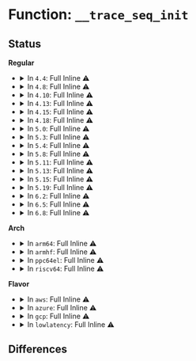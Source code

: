 # Function: <code>__trace_seq_init</code>

## Status
<b>Regular</b>
<ul>
<li>
<details>
<summary>In <code>4.4</code>: Full Inline ⚠️</summary>

**Collision:** Unique Static

**Inline:** Full

**Transformation:** False

**Instances:**

```
In kernel/trace/trace_seq.c (ffffffff811553b1)
Location: kernel/trace/trace_seq.c:38
Inline: True
Inline callers:
  - kernel/trace/trace_seq.c:trace_seq_putmem_hex
  - kernel/trace/trace_seq.c:trace_seq_to_user
  - kernel/trace/trace_seq.c:trace_seq_vprintf
  - kernel/trace/trace_seq.c:trace_seq_bprintf
  - kernel/trace/trace_seq.c:trace_seq_bitmask
  - kernel/trace/trace_seq.c:trace_seq_puts
  - kernel/trace/trace_seq.c:trace_seq_path
  - kernel/trace/trace_seq.c:trace_seq_printf
  - kernel/trace/trace_seq.c:trace_print_seq
```
</details>
</li>
<li>
<details>
<summary>In <code>4.8</code>: Full Inline ⚠️</summary>

**Collision:** Unique Static

**Inline:** Full

**Transformation:** False

**Instances:**

```
In kernel/trace/trace_seq.c (ffffffff8115e7a1)
Location: kernel/trace/trace_seq.c:38
Inline: True
Inline callers:
  - kernel/trace/trace_seq.c:trace_seq_to_user
  - kernel/trace/trace_seq.c:trace_seq_path
  - kernel/trace/trace_seq.c:trace_seq_putmem_hex
  - kernel/trace/trace_seq.c:trace_seq_puts
  - kernel/trace/trace_seq.c:trace_seq_bprintf
  - kernel/trace/trace_seq.c:trace_seq_vprintf
  - kernel/trace/trace_seq.c:trace_seq_bitmask
  - kernel/trace/trace_seq.c:trace_seq_printf
  - kernel/trace/trace_seq.c:trace_print_seq
```
</details>
</li>
<li>
<details>
<summary>In <code>4.10</code>: Full Inline ⚠️</summary>

**Collision:** Unique Static

**Inline:** Full

**Transformation:** False

**Instances:**

```
In kernel/trace/trace_seq.c (ffffffff81169211)
Location: kernel/trace/trace_seq.c:38
Inline: True
Inline callers:
  - kernel/trace/trace_seq.c:trace_seq_to_user
  - kernel/trace/trace_seq.c:trace_seq_path
  - kernel/trace/trace_seq.c:trace_seq_putmem_hex
  - kernel/trace/trace_seq.c:trace_seq_puts
  - kernel/trace/trace_seq.c:trace_seq_bprintf
  - kernel/trace/trace_seq.c:trace_seq_vprintf
  - kernel/trace/trace_seq.c:trace_seq_bitmask
  - kernel/trace/trace_seq.c:trace_seq_printf
  - kernel/trace/trace_seq.c:trace_print_seq
```
</details>
</li>
<li>
<details>
<summary>In <code>4.13</code>: Full Inline ⚠️</summary>

**Collision:** Unique Static

**Inline:** Full

**Transformation:** False

**Instances:**

```
In kernel/trace/trace_seq.c (ffffffff8116c1e1)
Location: kernel/trace/trace_seq.c:38
Inline: True
Inline callers:
  - kernel/trace/trace_seq.c:trace_seq_to_user
  - kernel/trace/trace_seq.c:trace_seq_path
  - kernel/trace/trace_seq.c:trace_seq_putmem_hex
  - kernel/trace/trace_seq.c:trace_seq_puts
  - kernel/trace/trace_seq.c:trace_seq_bprintf
  - kernel/trace/trace_seq.c:trace_seq_vprintf
  - kernel/trace/trace_seq.c:trace_seq_bitmask
  - kernel/trace/trace_seq.c:trace_seq_printf
  - kernel/trace/trace_seq.c:trace_print_seq
```
</details>
</li>
<li>
<details>
<summary>In <code>4.15</code>: Full Inline ⚠️</summary>

**Collision:** Unique Static

**Inline:** Full

**Transformation:** False

**Instances:**

```
In kernel/trace/trace_seq.c (ffffffff81179271)
Location: kernel/trace/trace_seq.c:38
Inline: True
Inline callers:
  - kernel/trace/trace_seq.c:trace_seq_to_user
  - kernel/trace/trace_seq.c:trace_seq_path
  - kernel/trace/trace_seq.c:trace_seq_putmem_hex
  - kernel/trace/trace_seq.c:trace_seq_puts
  - kernel/trace/trace_seq.c:trace_seq_bprintf
  - kernel/trace/trace_seq.c:trace_seq_vprintf
  - kernel/trace/trace_seq.c:trace_seq_bitmask
  - kernel/trace/trace_seq.c:trace_seq_printf
  - kernel/trace/trace_seq.c:trace_print_seq
```
</details>
</li>
<li>
<details>
<summary>In <code>4.18</code>: Full Inline ⚠️</summary>

**Collision:** Unique Static

**Inline:** Full

**Transformation:** False

**Instances:**

```
In kernel/trace/trace_seq.c (ffffffff811884e0)
Location: kernel/trace/trace_seq.c:38
Inline: True
Inline callers:
  - kernel/trace/trace_seq.c:trace_seq_to_user
  - kernel/trace/trace_seq.c:trace_seq_path
  - kernel/trace/trace_seq.c:trace_seq_putmem_hex
  - kernel/trace/trace_seq.c:trace_seq_puts
  - kernel/trace/trace_seq.c:trace_seq_bprintf
  - kernel/trace/trace_seq.c:trace_seq_vprintf
  - kernel/trace/trace_seq.c:trace_seq_bitmask
  - kernel/trace/trace_seq.c:trace_seq_printf
  - kernel/trace/trace_seq.c:trace_print_seq
```
</details>
</li>
<li>
<details>
<summary>In <code>5.0</code>: Full Inline ⚠️</summary>

**Collision:** Unique Static

**Inline:** Full

**Transformation:** False

**Instances:**

```
In kernel/trace/trace_seq.c (ffffffff81195d10)
Location: kernel/trace/trace_seq.c:39
Inline: True
Inline callers:
  - kernel/trace/trace_seq.c:trace_seq_to_user
  - kernel/trace/trace_seq.c:trace_seq_to_user
  - kernel/trace/trace_seq.c:trace_seq_path
  - kernel/trace/trace_seq.c:trace_seq_path
  - kernel/trace/trace_seq.c:trace_seq_putmem_hex
  - kernel/trace/trace_seq.c:trace_seq_putmem_hex
  - kernel/trace/trace_seq.c:trace_seq_puts
  - kernel/trace/trace_seq.c:trace_seq_puts
  - kernel/trace/trace_seq.c:trace_seq_bprintf
  - kernel/trace/trace_seq.c:trace_seq_bprintf
  - kernel/trace/trace_seq.c:trace_seq_vprintf
  - kernel/trace/trace_seq.c:trace_seq_vprintf
  - kernel/trace/trace_seq.c:trace_seq_bitmask
  - kernel/trace/trace_seq.c:trace_seq_bitmask
  - kernel/trace/trace_seq.c:trace_seq_printf
  - kernel/trace/trace_seq.c:trace_seq_printf
  - kernel/trace/trace_seq.c:trace_print_seq
  - kernel/trace/trace_seq.c:trace_print_seq
```
</details>
</li>
<li>
<details>
<summary>In <code>5.3</code>: Full Inline ⚠️</summary>

**Collision:** Unique Static

**Inline:** Full

**Transformation:** False

**Instances:**

```
In kernel/trace/trace_seq.c (ffffffff811a3bb0)
Location: kernel/trace/trace_seq.c:39
Inline: True
Inline callers:
  - kernel/trace/trace_seq.c:trace_seq_to_user
  - kernel/trace/trace_seq.c:trace_seq_to_user
  - kernel/trace/trace_seq.c:trace_seq_path
  - kernel/trace/trace_seq.c:trace_seq_path
  - kernel/trace/trace_seq.c:trace_seq_putmem_hex
  - kernel/trace/trace_seq.c:trace_seq_putmem_hex
  - kernel/trace/trace_seq.c:trace_seq_puts
  - kernel/trace/trace_seq.c:trace_seq_puts
  - kernel/trace/trace_seq.c:trace_seq_bprintf
  - kernel/trace/trace_seq.c:trace_seq_bprintf
  - kernel/trace/trace_seq.c:trace_seq_vprintf
  - kernel/trace/trace_seq.c:trace_seq_vprintf
  - kernel/trace/trace_seq.c:trace_seq_bitmask
  - kernel/trace/trace_seq.c:trace_seq_bitmask
  - kernel/trace/trace_seq.c:trace_seq_printf
  - kernel/trace/trace_seq.c:trace_seq_printf
  - kernel/trace/trace_seq.c:trace_print_seq
  - kernel/trace/trace_seq.c:trace_print_seq
```
</details>
</li>
<li>
<details>
<summary>In <code>5.4</code>: Full Inline ⚠️</summary>

**Collision:** Unique Static

**Inline:** Full

**Transformation:** False

**Instances:**

```
In kernel/trace/trace_seq.c (ffffffff811af3b0)
Location: kernel/trace/trace_seq.c:39
Inline: True
Inline callers:
  - kernel/trace/trace_seq.c:trace_seq_to_user
  - kernel/trace/trace_seq.c:trace_seq_to_user
  - kernel/trace/trace_seq.c:trace_seq_path
  - kernel/trace/trace_seq.c:trace_seq_path
  - kernel/trace/trace_seq.c:trace_seq_putmem_hex
  - kernel/trace/trace_seq.c:trace_seq_putmem_hex
  - kernel/trace/trace_seq.c:trace_seq_puts
  - kernel/trace/trace_seq.c:trace_seq_puts
  - kernel/trace/trace_seq.c:trace_seq_bprintf
  - kernel/trace/trace_seq.c:trace_seq_bprintf
  - kernel/trace/trace_seq.c:trace_seq_vprintf
  - kernel/trace/trace_seq.c:trace_seq_vprintf
  - kernel/trace/trace_seq.c:trace_seq_bitmask
  - kernel/trace/trace_seq.c:trace_seq_bitmask
  - kernel/trace/trace_seq.c:trace_seq_printf
  - kernel/trace/trace_seq.c:trace_seq_printf
  - kernel/trace/trace_seq.c:trace_print_seq
  - kernel/trace/trace_seq.c:trace_print_seq
```
</details>
</li>
<li>
<details>
<summary>In <code>5.8</code>: Full Inline ⚠️</summary>

**Collision:** Unique Static

**Inline:** Full

**Transformation:** False

**Instances:**

```
In kernel/trace/trace_seq.c (ffffffff811c7a37)
Location: kernel/trace/trace_seq.c:36
Inline: True
Inline callers:
  - kernel/trace/trace_seq.c:trace_seq_hex_dump
  - kernel/trace/trace_seq.c:trace_seq_hex_dump
  - kernel/trace/trace_seq.c:trace_seq_to_user
  - kernel/trace/trace_seq.c:trace_seq_to_user
  - kernel/trace/trace_seq.c:trace_seq_path
  - kernel/trace/trace_seq.c:trace_seq_path
  - kernel/trace/trace_seq.c:trace_seq_putmem_hex
  - kernel/trace/trace_seq.c:trace_seq_putmem_hex
  - kernel/trace/trace_seq.c:trace_seq_puts
  - kernel/trace/trace_seq.c:trace_seq_puts
  - kernel/trace/trace_seq.c:trace_seq_bprintf
  - kernel/trace/trace_seq.c:trace_seq_bprintf
  - kernel/trace/trace_seq.c:trace_seq_vprintf
  - kernel/trace/trace_seq.c:trace_seq_vprintf
  - kernel/trace/trace_seq.c:trace_seq_bitmask
  - kernel/trace/trace_seq.c:trace_seq_bitmask
  - kernel/trace/trace_seq.c:trace_seq_printf
  - kernel/trace/trace_seq.c:trace_seq_printf
  - kernel/trace/trace_seq.c:trace_print_seq
  - kernel/trace/trace_seq.c:trace_print_seq
```
</details>
</li>
<li>
<details>
<summary>In <code>5.11</code>: Full Inline ⚠️</summary>

**Collision:** Unique Static

**Inline:** Full

**Transformation:** False

**Instances:**

```
In kernel/trace/trace_seq.c (ffffffff811c5137)
Location: kernel/trace/trace_seq.c:36
Inline: True
Inline callers:
  - kernel/trace/trace_seq.c:trace_seq_hex_dump
  - kernel/trace/trace_seq.c:trace_seq_hex_dump
  - kernel/trace/trace_seq.c:trace_seq_to_user
  - kernel/trace/trace_seq.c:trace_seq_to_user
  - kernel/trace/trace_seq.c:trace_seq_path
  - kernel/trace/trace_seq.c:trace_seq_path
  - kernel/trace/trace_seq.c:trace_seq_putmem_hex
  - kernel/trace/trace_seq.c:trace_seq_putmem_hex
  - kernel/trace/trace_seq.c:trace_seq_puts
  - kernel/trace/trace_seq.c:trace_seq_puts
  - kernel/trace/trace_seq.c:trace_seq_bprintf
  - kernel/trace/trace_seq.c:trace_seq_bprintf
  - kernel/trace/trace_seq.c:trace_seq_vprintf
  - kernel/trace/trace_seq.c:trace_seq_vprintf
  - kernel/trace/trace_seq.c:trace_seq_bitmask
  - kernel/trace/trace_seq.c:trace_seq_bitmask
  - kernel/trace/trace_seq.c:trace_seq_printf
  - kernel/trace/trace_seq.c:trace_seq_printf
  - kernel/trace/trace_seq.c:trace_print_seq
  - kernel/trace/trace_seq.c:trace_print_seq
```
</details>
</li>
<li>
<details>
<summary>In <code>5.13</code>: Full Inline ⚠️</summary>

**Collision:** Unique Static

**Inline:** Full

**Transformation:** False

**Instances:**

```
In kernel/trace/trace_seq.c (ffffffff811c6327)
Location: kernel/trace/trace_seq.c:36
Inline: True
Inline callers:
  - kernel/trace/trace_seq.c:trace_seq_hex_dump
  - kernel/trace/trace_seq.c:trace_seq_hex_dump
  - kernel/trace/trace_seq.c:trace_seq_to_user
  - kernel/trace/trace_seq.c:trace_seq_to_user
  - kernel/trace/trace_seq.c:trace_seq_path
  - kernel/trace/trace_seq.c:trace_seq_path
  - kernel/trace/trace_seq.c:trace_seq_putmem_hex
  - kernel/trace/trace_seq.c:trace_seq_putmem_hex
  - kernel/trace/trace_seq.c:trace_seq_puts
  - kernel/trace/trace_seq.c:trace_seq_puts
  - kernel/trace/trace_seq.c:trace_seq_bprintf
  - kernel/trace/trace_seq.c:trace_seq_bprintf
  - kernel/trace/trace_seq.c:trace_seq_vprintf
  - kernel/trace/trace_seq.c:trace_seq_vprintf
  - kernel/trace/trace_seq.c:trace_seq_bitmask
  - kernel/trace/trace_seq.c:trace_seq_bitmask
  - kernel/trace/trace_seq.c:trace_seq_printf
  - kernel/trace/trace_seq.c:trace_seq_printf
  - kernel/trace/trace_seq.c:trace_print_seq
  - kernel/trace/trace_seq.c:trace_print_seq
```
</details>
</li>
<li>
<details>
<summary>In <code>5.15</code>: Full Inline ⚠️</summary>

**Collision:** Unique Static

**Inline:** Full

**Transformation:** False

**Instances:**

```
In kernel/trace/trace_seq.c (ffffffff811f1917)
Location: kernel/trace/trace_seq.c:36
Inline: True
Inline callers:
  - kernel/trace/trace_seq.c:trace_seq_hex_dump
  - kernel/trace/trace_seq.c:trace_seq_hex_dump
  - kernel/trace/trace_seq.c:trace_seq_to_user
  - kernel/trace/trace_seq.c:trace_seq_to_user
  - kernel/trace/trace_seq.c:trace_seq_path
  - kernel/trace/trace_seq.c:trace_seq_path
  - kernel/trace/trace_seq.c:trace_seq_putmem_hex
  - kernel/trace/trace_seq.c:trace_seq_putmem_hex
  - kernel/trace/trace_seq.c:trace_seq_puts
  - kernel/trace/trace_seq.c:trace_seq_puts
  - kernel/trace/trace_seq.c:trace_seq_bprintf
  - kernel/trace/trace_seq.c:trace_seq_bprintf
  - kernel/trace/trace_seq.c:trace_seq_vprintf
  - kernel/trace/trace_seq.c:trace_seq_vprintf
  - kernel/trace/trace_seq.c:trace_seq_bitmask
  - kernel/trace/trace_seq.c:trace_seq_bitmask
  - kernel/trace/trace_seq.c:trace_seq_printf
  - kernel/trace/trace_seq.c:trace_seq_printf
  - kernel/trace/trace_seq.c:trace_print_seq
  - kernel/trace/trace_seq.c:trace_print_seq
```
</details>
</li>
<li>
<details>
<summary>In <code>5.19</code>: Full Inline ⚠️</summary>

**Collision:** Unique Static

**Inline:** Full

**Transformation:** False

**Instances:**

```
In kernel/trace/trace_seq.c (ffffffff8122a2a7)
Location: kernel/trace/trace_seq.c:36
Inline: True
Inline callers:
  - kernel/trace/trace_seq.c:trace_seq_hex_dump
  - kernel/trace/trace_seq.c:trace_seq_hex_dump
  - kernel/trace/trace_seq.c:trace_seq_to_user
  - kernel/trace/trace_seq.c:trace_seq_to_user
  - kernel/trace/trace_seq.c:trace_seq_path
  - kernel/trace/trace_seq.c:trace_seq_path
  - kernel/trace/trace_seq.c:trace_seq_putmem_hex
  - kernel/trace/trace_seq.c:trace_seq_putmem_hex
  - kernel/trace/trace_seq.c:trace_seq_puts
  - kernel/trace/trace_seq.c:trace_seq_puts
  - kernel/trace/trace_seq.c:trace_seq_bprintf
  - kernel/trace/trace_seq.c:trace_seq_bprintf
  - kernel/trace/trace_seq.c:trace_seq_vprintf
  - kernel/trace/trace_seq.c:trace_seq_vprintf
  - kernel/trace/trace_seq.c:trace_seq_bitmask
  - kernel/trace/trace_seq.c:trace_seq_bitmask
  - kernel/trace/trace_seq.c:trace_seq_printf
  - kernel/trace/trace_seq.c:trace_seq_printf
  - kernel/trace/trace_seq.c:trace_print_seq
  - kernel/trace/trace_seq.c:trace_print_seq
```
</details>
</li>
<li>
<details>
<summary>In <code>6.2</code>: Full Inline ⚠️</summary>

**Collision:** Unique Static

**Inline:** Full

**Transformation:** False

**Instances:**

```
In kernel/trace/trace_seq.c (ffffffff81275aa7)
Location: kernel/trace/trace_seq.c:36
Inline: True
Inline callers:
  - kernel/trace/trace_seq.c:trace_seq_hex_dump
  - kernel/trace/trace_seq.c:trace_seq_hex_dump
  - kernel/trace/trace_seq.c:trace_seq_to_user
  - kernel/trace/trace_seq.c:trace_seq_to_user
  - kernel/trace/trace_seq.c:trace_seq_path
  - kernel/trace/trace_seq.c:trace_seq_path
  - kernel/trace/trace_seq.c:trace_seq_putmem_hex
  - kernel/trace/trace_seq.c:trace_seq_putmem_hex
  - kernel/trace/trace_seq.c:trace_seq_puts
  - kernel/trace/trace_seq.c:trace_seq_puts
  - kernel/trace/trace_seq.c:trace_seq_bprintf
  - kernel/trace/trace_seq.c:trace_seq_bprintf
  - kernel/trace/trace_seq.c:trace_seq_vprintf
  - kernel/trace/trace_seq.c:trace_seq_vprintf
  - kernel/trace/trace_seq.c:trace_seq_bitmask
  - kernel/trace/trace_seq.c:trace_seq_bitmask
  - kernel/trace/trace_seq.c:trace_seq_printf
  - kernel/trace/trace_seq.c:trace_seq_printf
  - kernel/trace/trace_seq.c:trace_print_seq
  - kernel/trace/trace_seq.c:trace_print_seq
```
</details>
</li>
<li>
<details>
<summary>In <code>6.5</code>: Full Inline ⚠️</summary>

**Collision:** Unique Static

**Inline:** Full

**Transformation:** False

**Instances:**

```
In kernel/trace/trace_seq.c (ffffffff8128d467)
Location: kernel/trace/trace_seq.c:36
Inline: True
Inline callers:
  - kernel/trace/trace_seq.c:trace_seq_hex_dump
  - kernel/trace/trace_seq.c:trace_seq_hex_dump
  - kernel/trace/trace_seq.c:trace_seq_to_user
  - kernel/trace/trace_seq.c:trace_seq_to_user
  - kernel/trace/trace_seq.c:trace_seq_path
  - kernel/trace/trace_seq.c:trace_seq_path
  - kernel/trace/trace_seq.c:trace_seq_putmem_hex
  - kernel/trace/trace_seq.c:trace_seq_putmem_hex
  - kernel/trace/trace_seq.c:trace_seq_puts
  - kernel/trace/trace_seq.c:trace_seq_puts
  - kernel/trace/trace_seq.c:trace_seq_bprintf
  - kernel/trace/trace_seq.c:trace_seq_bprintf
  - kernel/trace/trace_seq.c:trace_seq_vprintf
  - kernel/trace/trace_seq.c:trace_seq_vprintf
  - kernel/trace/trace_seq.c:trace_seq_bitmask
  - kernel/trace/trace_seq.c:trace_seq_bitmask
  - kernel/trace/trace_seq.c:trace_seq_printf
  - kernel/trace/trace_seq.c:trace_seq_printf
  - kernel/trace/trace_seq.c:trace_print_seq
  - kernel/trace/trace_seq.c:trace_print_seq
```
</details>
</li>
<li>
<details>
<summary>In <code>6.8</code>: Full Inline ⚠️</summary>

**Collision:** Unique Static

**Inline:** Full

**Transformation:** False

**Instances:**

```
In kernel/trace/trace_seq.c (ffffffff812a8857)
Location: kernel/trace/trace_seq.c:33
Inline: True
Inline callers:
  - kernel/trace/trace_seq.c:trace_seq_hex_dump
  - kernel/trace/trace_seq.c:trace_seq_hex_dump
  - kernel/trace/trace_seq.c:trace_seq_to_user
  - kernel/trace/trace_seq.c:trace_seq_to_user
  - kernel/trace/trace_seq.c:trace_seq_path
  - kernel/trace/trace_seq.c:trace_seq_path
  - kernel/trace/trace_seq.c:trace_seq_putmem_hex
  - kernel/trace/trace_seq.c:trace_seq_putmem_hex
  - kernel/trace/trace_seq.c:trace_seq_puts
  - kernel/trace/trace_seq.c:trace_seq_puts
  - kernel/trace/trace_seq.c:trace_seq_bprintf
  - kernel/trace/trace_seq.c:trace_seq_bprintf
  - kernel/trace/trace_seq.c:trace_seq_vprintf
  - kernel/trace/trace_seq.c:trace_seq_vprintf
  - kernel/trace/trace_seq.c:trace_seq_bitmask
  - kernel/trace/trace_seq.c:trace_seq_bitmask
  - kernel/trace/trace_seq.c:trace_seq_printf
  - kernel/trace/trace_seq.c:trace_seq_printf
  - kernel/trace/trace_seq.c:trace_print_seq
  - kernel/trace/trace_seq.c:trace_print_seq
```
</details>
</li>
</ul>
<b>Arch</b>
<ul>
<li>
<details>
<summary>In <code>arm64</code>: Full Inline ⚠️</summary>

**Collision:** Unique Static

**Inline:** Full

**Transformation:** False

**Instances:**

```
In kernel/trace/trace_seq.c (ffff80001022c9c8)
Location: kernel/trace/trace_seq.c:39
Inline: True
Inline callers:
  - kernel/trace/trace_seq.c:trace_seq_to_user
  - kernel/trace/trace_seq.c:trace_seq_to_user
  - kernel/trace/trace_seq.c:trace_seq_path
  - kernel/trace/trace_seq.c:trace_seq_path
  - kernel/trace/trace_seq.c:trace_seq_putmem_hex
  - kernel/trace/trace_seq.c:trace_seq_putmem_hex
  - kernel/trace/trace_seq.c:trace_seq_puts
  - kernel/trace/trace_seq.c:trace_seq_puts
  - kernel/trace/trace_seq.c:trace_seq_bprintf
  - kernel/trace/trace_seq.c:trace_seq_bprintf
  - kernel/trace/trace_seq.c:trace_seq_vprintf
  - kernel/trace/trace_seq.c:trace_seq_vprintf
  - kernel/trace/trace_seq.c:trace_seq_bitmask
  - kernel/trace/trace_seq.c:trace_seq_bitmask
  - kernel/trace/trace_seq.c:trace_seq_printf
  - kernel/trace/trace_seq.c:trace_seq_printf
  - kernel/trace/trace_seq.c:trace_print_seq
  - kernel/trace/trace_seq.c:trace_print_seq
```
</details>
</li>
<li>
<details>
<summary>In <code>armhf</code>: Full Inline ⚠️</summary>

**Collision:** Unique Static

**Inline:** Full

**Transformation:** False

**Instances:**

```
In kernel/trace/trace_seq.c (c046a1cc)
Location: kernel/trace/trace_seq.c:39
Inline: True
Inline callers:
  - kernel/trace/trace_seq.c:trace_seq_to_user
  - kernel/trace/trace_seq.c:trace_seq_to_user
  - kernel/trace/trace_seq.c:trace_seq_path
  - kernel/trace/trace_seq.c:trace_seq_path
  - kernel/trace/trace_seq.c:trace_seq_putmem_hex
  - kernel/trace/trace_seq.c:trace_seq_putmem_hex
  - kernel/trace/trace_seq.c:trace_seq_puts
  - kernel/trace/trace_seq.c:trace_seq_puts
  - kernel/trace/trace_seq.c:trace_seq_bprintf
  - kernel/trace/trace_seq.c:trace_seq_bprintf
  - kernel/trace/trace_seq.c:trace_seq_vprintf
  - kernel/trace/trace_seq.c:trace_seq_vprintf
  - kernel/trace/trace_seq.c:trace_seq_bitmask
  - kernel/trace/trace_seq.c:trace_seq_bitmask
  - kernel/trace/trace_seq.c:trace_seq_printf
  - kernel/trace/trace_seq.c:trace_seq_printf
  - kernel/trace/trace_seq.c:trace_print_seq
  - kernel/trace/trace_seq.c:trace_print_seq
```
</details>
</li>
<li>
<details>
<summary>In <code>ppc64el</code>: Full Inline ⚠️</summary>

**Collision:** Unique Static

**Inline:** Full

**Transformation:** False

**Instances:**

```
In kernel/trace/trace_seq.c (c0000000002b5164)
Location: kernel/trace/trace_seq.c:39
Inline: True
Inline callers:
  - kernel/trace/trace_seq.c:trace_seq_to_user
  - kernel/trace/trace_seq.c:trace_seq_to_user
  - kernel/trace/trace_seq.c:trace_seq_path
  - kernel/trace/trace_seq.c:trace_seq_path
  - kernel/trace/trace_seq.c:trace_seq_putmem_hex
  - kernel/trace/trace_seq.c:trace_seq_putmem_hex
  - kernel/trace/trace_seq.c:trace_seq_puts
  - kernel/trace/trace_seq.c:trace_seq_puts
  - kernel/trace/trace_seq.c:trace_seq_bprintf
  - kernel/trace/trace_seq.c:trace_seq_bprintf
  - kernel/trace/trace_seq.c:trace_seq_vprintf
  - kernel/trace/trace_seq.c:trace_seq_vprintf
  - kernel/trace/trace_seq.c:trace_seq_bitmask
  - kernel/trace/trace_seq.c:trace_seq_bitmask
  - kernel/trace/trace_seq.c:trace_seq_printf
  - kernel/trace/trace_seq.c:trace_seq_printf
  - kernel/trace/trace_seq.c:trace_print_seq
  - kernel/trace/trace_seq.c:trace_print_seq
```
</details>
</li>
<li>
<details>
<summary>In <code>riscv64</code>: Full Inline ⚠️</summary>

**Collision:** Unique Static

**Inline:** Full

**Transformation:** False

**Instances:**

```
In kernel/trace/trace_seq.c (ffffffe000186710)
Location: kernel/trace/trace_seq.c:39
Inline: True
Inline callers:
  - kernel/trace/trace_seq.c:trace_seq_to_user
  - kernel/trace/trace_seq.c:trace_seq_to_user
  - kernel/trace/trace_seq.c:trace_seq_path
  - kernel/trace/trace_seq.c:trace_seq_path
  - kernel/trace/trace_seq.c:trace_seq_putmem_hex
  - kernel/trace/trace_seq.c:trace_seq_putmem_hex
  - kernel/trace/trace_seq.c:trace_seq_puts
  - kernel/trace/trace_seq.c:trace_seq_puts
  - kernel/trace/trace_seq.c:trace_seq_bprintf
  - kernel/trace/trace_seq.c:trace_seq_bprintf
  - kernel/trace/trace_seq.c:trace_seq_vprintf
  - kernel/trace/trace_seq.c:trace_seq_vprintf
  - kernel/trace/trace_seq.c:trace_seq_bitmask
  - kernel/trace/trace_seq.c:trace_seq_bitmask
  - kernel/trace/trace_seq.c:trace_seq_printf
  - kernel/trace/trace_seq.c:trace_seq_printf
  - kernel/trace/trace_seq.c:trace_print_seq
  - kernel/trace/trace_seq.c:trace_print_seq
```
</details>
</li>
</ul>
<b>Flavor</b>
<ul>
<li>
<details>
<summary>In <code>aws</code>: Full Inline ⚠️</summary>

**Collision:** Unique Static

**Inline:** Full

**Transformation:** False

**Instances:**

```
In kernel/trace/trace_seq.c (ffffffff811a79d0)
Location: kernel/trace/trace_seq.c:39
Inline: True
Inline callers:
  - kernel/trace/trace_seq.c:trace_seq_to_user
  - kernel/trace/trace_seq.c:trace_seq_to_user
  - kernel/trace/trace_seq.c:trace_seq_path
  - kernel/trace/trace_seq.c:trace_seq_path
  - kernel/trace/trace_seq.c:trace_seq_putmem_hex
  - kernel/trace/trace_seq.c:trace_seq_putmem_hex
  - kernel/trace/trace_seq.c:trace_seq_puts
  - kernel/trace/trace_seq.c:trace_seq_puts
  - kernel/trace/trace_seq.c:trace_seq_bprintf
  - kernel/trace/trace_seq.c:trace_seq_bprintf
  - kernel/trace/trace_seq.c:trace_seq_vprintf
  - kernel/trace/trace_seq.c:trace_seq_vprintf
  - kernel/trace/trace_seq.c:trace_seq_bitmask
  - kernel/trace/trace_seq.c:trace_seq_bitmask
  - kernel/trace/trace_seq.c:trace_seq_printf
  - kernel/trace/trace_seq.c:trace_seq_printf
  - kernel/trace/trace_seq.c:trace_print_seq
  - kernel/trace/trace_seq.c:trace_print_seq
```
</details>
</li>
<li>
<details>
<summary>In <code>azure</code>: Full Inline ⚠️</summary>

**Collision:** Unique Static

**Inline:** Full

**Transformation:** False

**Instances:**

```
In kernel/trace/trace_seq.c (ffffffff8119a950)
Location: kernel/trace/trace_seq.c:39
Inline: True
Inline callers:
  - kernel/trace/trace_seq.c:trace_seq_to_user
  - kernel/trace/trace_seq.c:trace_seq_to_user
  - kernel/trace/trace_seq.c:trace_seq_path
  - kernel/trace/trace_seq.c:trace_seq_path
  - kernel/trace/trace_seq.c:trace_seq_putmem_hex
  - kernel/trace/trace_seq.c:trace_seq_putmem_hex
  - kernel/trace/trace_seq.c:trace_seq_puts
  - kernel/trace/trace_seq.c:trace_seq_puts
  - kernel/trace/trace_seq.c:trace_seq_bprintf
  - kernel/trace/trace_seq.c:trace_seq_bprintf
  - kernel/trace/trace_seq.c:trace_seq_vprintf
  - kernel/trace/trace_seq.c:trace_seq_vprintf
  - kernel/trace/trace_seq.c:trace_seq_bitmask
  - kernel/trace/trace_seq.c:trace_seq_bitmask
  - kernel/trace/trace_seq.c:trace_seq_printf
  - kernel/trace/trace_seq.c:trace_seq_printf
  - kernel/trace/trace_seq.c:trace_print_seq
  - kernel/trace/trace_seq.c:trace_print_seq
```
</details>
</li>
<li>
<details>
<summary>In <code>gcp</code>: Full Inline ⚠️</summary>

**Collision:** Unique Static

**Inline:** Full

**Transformation:** False

**Instances:**

```
In kernel/trace/trace_seq.c (ffffffff811a57a0)
Location: kernel/trace/trace_seq.c:39
Inline: True
Inline callers:
  - kernel/trace/trace_seq.c:trace_seq_to_user
  - kernel/trace/trace_seq.c:trace_seq_to_user
  - kernel/trace/trace_seq.c:trace_seq_path
  - kernel/trace/trace_seq.c:trace_seq_path
  - kernel/trace/trace_seq.c:trace_seq_putmem_hex
  - kernel/trace/trace_seq.c:trace_seq_putmem_hex
  - kernel/trace/trace_seq.c:trace_seq_puts
  - kernel/trace/trace_seq.c:trace_seq_puts
  - kernel/trace/trace_seq.c:trace_seq_bprintf
  - kernel/trace/trace_seq.c:trace_seq_bprintf
  - kernel/trace/trace_seq.c:trace_seq_vprintf
  - kernel/trace/trace_seq.c:trace_seq_vprintf
  - kernel/trace/trace_seq.c:trace_seq_bitmask
  - kernel/trace/trace_seq.c:trace_seq_bitmask
  - kernel/trace/trace_seq.c:trace_seq_printf
  - kernel/trace/trace_seq.c:trace_seq_printf
  - kernel/trace/trace_seq.c:trace_print_seq
  - kernel/trace/trace_seq.c:trace_print_seq
```
</details>
</li>
<li>
<details>
<summary>In <code>lowlatency</code>: Full Inline ⚠️</summary>

**Collision:** Unique Static

**Inline:** Full

**Transformation:** False

**Instances:**

```
In kernel/trace/trace_seq.c (ffffffff811b3540)
Location: kernel/trace/trace_seq.c:39
Inline: True
Inline callers:
  - kernel/trace/trace_seq.c:trace_seq_to_user
  - kernel/trace/trace_seq.c:trace_seq_to_user
  - kernel/trace/trace_seq.c:trace_seq_path
  - kernel/trace/trace_seq.c:trace_seq_path
  - kernel/trace/trace_seq.c:trace_seq_putmem_hex
  - kernel/trace/trace_seq.c:trace_seq_putmem_hex
  - kernel/trace/trace_seq.c:trace_seq_puts
  - kernel/trace/trace_seq.c:trace_seq_puts
  - kernel/trace/trace_seq.c:trace_seq_bprintf
  - kernel/trace/trace_seq.c:trace_seq_bprintf
  - kernel/trace/trace_seq.c:trace_seq_vprintf
  - kernel/trace/trace_seq.c:trace_seq_vprintf
  - kernel/trace/trace_seq.c:trace_seq_bitmask
  - kernel/trace/trace_seq.c:trace_seq_bitmask
  - kernel/trace/trace_seq.c:trace_seq_printf
  - kernel/trace/trace_seq.c:trace_seq_printf
  - kernel/trace/trace_seq.c:trace_print_seq
  - kernel/trace/trace_seq.c:trace_print_seq
```
</details>
</li>
</ul>

## Differences
